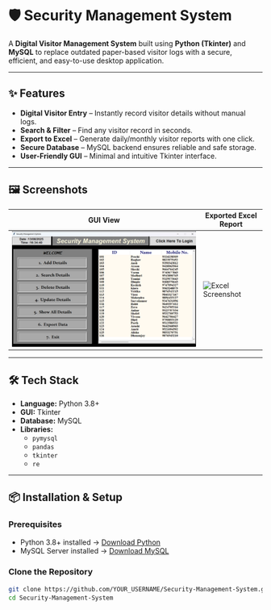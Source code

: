 # 🛡 Security Management System

A **Digital Visitor Management System** built using **Python (Tkinter)** and **MySQL** to replace outdated paper-based visitor logs with a secure, efficient, and easy-to-use desktop application.

---

## ✨ Features
- **Digital Visitor Entry** – Instantly record visitor details without manual logs.
- **Search & Filter** – Find any visitor record in seconds.
- **Export to Excel** – Generate daily/monthly visitor reports with one click.
- **Secure Database** – MySQL backend ensures reliable and safe storage.
- **User-Friendly GUI** – Minimal and intuitive Tkinter interface.

---

## 🖼 Screenshots

| GUI View | Exported Excel Report |
|----------|----------------------|
| ![GUI Screenshot](images/gui.png) | ![Excel Screenshot](images/excelReport.png) |

---

## 🛠 Tech Stack

- **Language:** Python 3.8+
- **GUI:** Tkinter
- **Database:** MySQL
- **Libraries:**
  - `pymysql`
  - `pandas`
  - `tkinter`
  - `re`

---

## 📦 Installation & Setup

### Prerequisites
- Python 3.8+ installed → [Download Python](https://www.python.org/downloads/)
- MySQL Server installed → [Download MySQL](https://dev.mysql.com/downloads/mysql/)

### Clone the Repository
```bash
git clone https://github.com/YOUR_USERNAME/Security-Management-System.git
cd Security-Management-System
